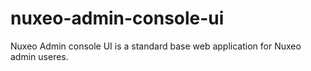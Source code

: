 # nuxeo-admin-console-ui
Nuxeo Admin console UI is a standard base web application for Nuxeo admin useres.
